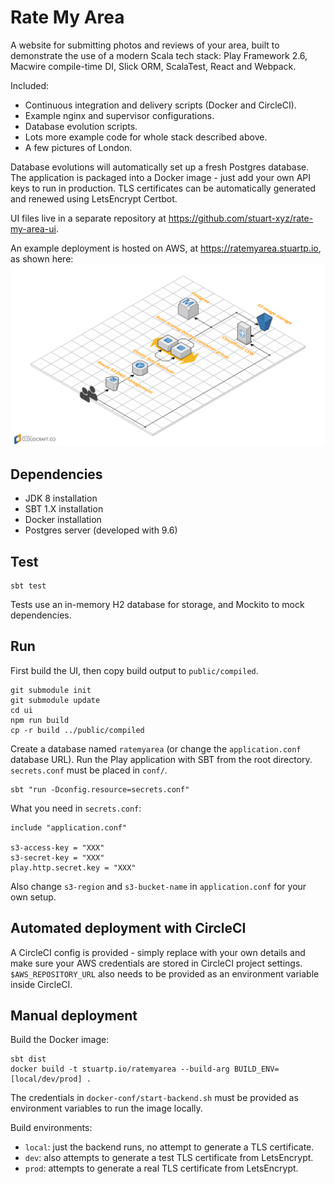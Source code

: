 # Rate My Area

A website for submitting photos and reviews of your area, built to demonstrate the use of a modern Scala tech stack: Play Framework 2.6, Macwire compile-time DI, Slick ORM, ScalaTest, React and Webpack.

Included:
* Continuous integration and delivery scripts (Docker and CircleCI).
* Example nginx and supervisor configurations.
* Database evolution scripts.
* Lots more example code for whole stack described above.
* A few pictures of London.

Database evolutions will automatically set up a fresh Postgres database. The application is packaged into a Docker image - just add your own API keys to run in production. TLS certificates can be automatically generated and renewed using LetsEncrypt Certbot.

UI files live in a separate repository at https://github.com/stuart-xyz/rate-my-area-ui.

An example deployment is hosted on AWS, at https://ratemyarea.stuartp.io, as shown here:
![diagram](diagram.png)

## Dependencies

* JDK 8 installation
* SBT 1.X installation
* Docker installation
* Postgres server (developed with 9.6)

## Test

```
sbt test
```

Tests use an in-memory H2 database for storage, and Mockito to mock dependencies.

## Run

First build the UI, then copy build output to `public/compiled`.
```
git submodule init
git submodule update
cd ui
npm run build
cp -r build ../public/compiled
```

Create a database named `ratemyarea` (or change the `application.conf` database URL). Run the Play application with SBT from the root directory. `secrets.conf` must be placed in `conf/`.
```
sbt "run -Dconfig.resource=secrets.conf"
```

What you need in `secrets.conf`:
```
include "application.conf"

s3-access-key = "XXX"
s3-secret-key = "XXX"
play.http.secret.key = "XXX"
```

Also change `s3-region` and `s3-bucket-name` in `application.conf` for your own setup.

## Automated deployment with CircleCI

A CircleCI config is provided - simply replace with your own details and make sure your AWS credentials are stored in CircleCI project settings. `$AWS_REPOSITORY_URL` also needs to be provided as an environment variable inside CircleCI.

## Manual deployment

Build the Docker image:
```
sbt dist
docker build -t stuartp.io/ratemyarea --build-arg BUILD_ENV=[local/dev/prod] .
```

The credentials in `docker-conf/start-backend.sh` must be provided as environment variables to run the image locally.

Build environments:
* `local`: just the backend runs, no attempt to generate a TLS certificate.
* `dev`: also attempts to generate a test TLS certificate from LetsEncrypt.
* `prod`: attempts to generate a real TLS certificate from LetsEncrypt.
